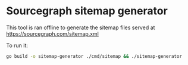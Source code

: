 # Sourcegraph sitemap generator

This tool is ran offline to generate the sitemap files served at https://sourcegraph.com/sitemap.xml

To run it:

```sh
go build -o sitemap-generator ./cmd/sitemap && ./sitemap-generator
```

